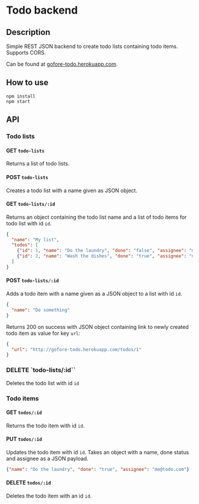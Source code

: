 # Todo backend

## Description
Simple REST JSON backend to create todo lists containing todo items. Supports CORS.

Can be found at [gofore-todo.herokuapp.com](http://gofore-todo.herokuapp.com/).

## How to use
```shell
npm install
npm start
```

## API

### Todo lists
#### GET `todo-lists`
Returns a list of todo lists.

#### POST `todo-lists`
Creates a todo list with a name given as JSON object.

#### GET `todo-lists/:id`
Returns an object containing the todo list name and a list of todo items for todo list with id `id`.

```json
{
  "name": "My list",
  "todos": [
    {"id": 1, "name": "Do the laundry", "done": "false", "assignee": "me@todo.com"},
    {"id": 2, "name": "Wash the dishes", "done": "true", "assignee": "me@todo.com"}
  ]
}
```

#### POST `todo-lists/:id`
Adds a todo item with a name given as a JSON object to a list with id `id`.
```json
{
  "name": "Do something"
}
```
Returns 200 on success with JSON object containing link to newly created todo item as value for key `url`:

```json
{
  "url": "http://gofore-todo.herokuapp.com/todos/1"
}
```

### DELETE `todo-lists/:id``
Deletes the todo list with id `id`

### Todo items
#### GET `todos/:id`
Returns the todo item with id `id`.

#### PUT `todos/:id`
Updates the todo item with id `id`. Takes an object with a name, done status and assignee as a JSON payload.

```json
{"name": "Do the laundry", "done": "true", "assignee": "me@todo.com"}
```

#### DELETE `todos/:id`
Deletes the todo item with an id `id`.
